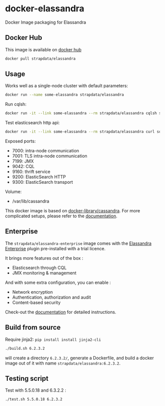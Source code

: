 # docker-elassandra

Docker Image packaging for Elassandra

## Docker Hub

This image is available on [docker hub](https://hub.docker.com/r/strapdata/elassandra/)

```bash
docker pull strapdata/elassandra
```

## Usage

Works well as a single-node cluster with default parameters:
```bash
docker run --name some-elassandra strapdata/elassandra
```

Run cqlsh:
```bash
docker run -it --link some-elassandra --rm strapdata/elassandra cqlsh some-elassandra
```

Test elasticsearch http api:
```bash
docker run -it --link some-elassandra --rm strapdata/elassandra curl some-elassandra:9200
```

Exposed ports:
* 7000: intra-node communication
* 7001: TLS intra-node communication
* 7199: JMX
* 9042: CQL
* 9160: thrift service
* 9200: ElasticSearch HTTP
* 9300: ElasticSearch transport

Volume:
* /var/lib/cassandra

This docker image is based on [docker-library/cassandra](https://github.com/docker-library/cassandra).
For more complicated setups, please refer to the [documentation](https://github.com/docker-library/docs/tree/master/cassandra).


## Enterprise

The `strapdata/elassandra-enterprise` image comes with the [Elassandra Enterprise](http://strapdata.com/products/) plugin pre-installed with a trial licence.

It brings more features out of the box :
* Elasticsearch through CQL
* JMX monitoring & management

And with some extra configuration, you can enable :
* Network encryption
* Authentication, authorization and audit 
* Content-based security

Check-out the [documentation](http://doc.elassandra.io/en/latest/enterprise.html) for detailed instructions.


## Build from source

Require jinja2: `pip install install jinja2-cli`


```bash
./build.sh 6.2.3.2
```
will create a directory `6.2.3.2/`, generate a Dockerfile, and build a docker image out of it with name `strapdata/elassandra:6.2.3.2`.

## Testing script

Test with 5.5.0.18 and 6.3.2.2 :
```bash
./test.sh 5.5.0.18 6.2.3.2
```